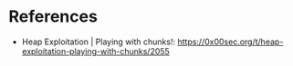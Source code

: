 # References
- Heap Exploitation | Playing with chunks!: https://0x00sec.org/t/heap-exploitation-playing-with-chunks/2055
